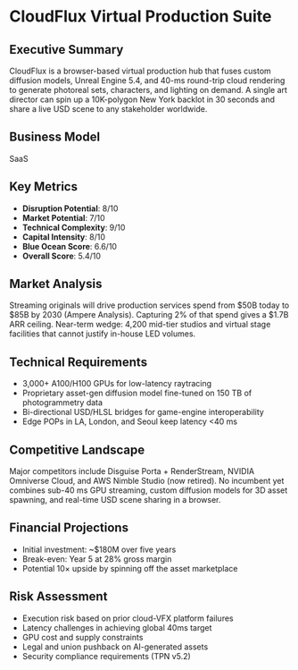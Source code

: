# CloudFlux Virtual Production Suite

## Executive Summary

CloudFlux is a browser-based virtual production hub that fuses custom diffusion models, Unreal Engine 5.4, and 40-ms round-trip cloud rendering to generate photoreal sets, characters, and lighting on demand. A single art director can spin up a 10K-polygon New York backlot in 30 seconds and share a live USD scene to any stakeholder worldwide.

## Business Model
SaaS

## Key Metrics

- **Disruption Potential**: 8/10
- **Market Potential**: 7/10
- **Technical Complexity**: 9/10
- **Capital Intensity**: 8/10
- **Blue Ocean Score**: 6.6/10
- **Overall Score**: 5.4/10

## Market Analysis

Streaming originals will drive production services spend from $50B today to $85B by 2030 (Ampere Analysis). Capturing 2% of that spend gives a $1.7B ARR ceiling. Near-term wedge: 4,200 mid-tier studios and virtual stage facilities that cannot justify in-house LED volumes.

## Technical Requirements

- 3,000+ A100/H100 GPUs for low-latency raytracing
- Proprietary asset-gen diffusion model fine-tuned on 150 TB of photogrammetry data
- Bi-directional USD/HLSL bridges for game-engine interoperability
- Edge POPs in LA, London, and Seoul keep latency <40 ms

## Competitive Landscape

Major competitors include Disguise Porta + RenderStream, NVIDIA Omniverse Cloud, and AWS Nimble Studio (now retired). No incumbent yet combines sub-40 ms GPU streaming, custom diffusion models for 3D asset spawning, and real-time USD scene sharing in a browser.

## Financial Projections

- Initial investment: ~$180M over five years
- Break-even: Year 5 at 28% gross margin
- Potential 10× upside by spinning off the asset marketplace

## Risk Assessment

- Execution risk based on prior cloud-VFX platform failures
- Latency challenges in achieving global 40ms target
- GPU cost and supply constraints
- Legal and union pushback on AI-generated assets
- Security compliance requirements (TPN v5.2)